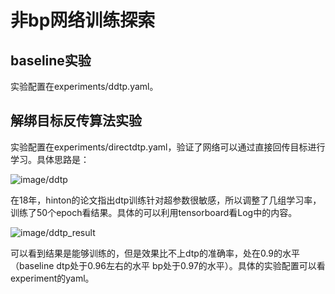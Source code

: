 # 非bp网络训练探索

## baseline实验

实验配置在experiments/ddtp.yaml。

## 解绑目标反传算法实验

实验配置在experiments/directdtp.yaml，验证了网络可以通过直接回传目标进行学习。具体思路是：

![image/ddtp](https://github.com/IanyePKU/tp/tree/master/materials/ddtp.PNG)

在18年，hinton的论文指出dtp训练针对超参数很敏感，所以调整了几组学习率，训练了50个epoch看结果。具体的可以利用tensorboard看Log中的内容。

![image/ddtp_result](https://github.com/IanyePKU/tp/tree/master/materials/ddtp_result.png)

可以看到结果是能够训练的，但是效果比不上dtp的准确率，处在0.9的水平（baseline dtp处于0.96左右的水平 bp处于0.97的水平）。具体的实验配置可以看experiment的yaml。
